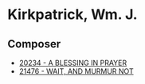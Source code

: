 # Kirkpatrick, Wm. J.

## Composer

- [20234 - A BLESSING IN PRAYER](/hymns/20234.md)
- [21476 - WAIT, AND MURMUR NOT](/hymns/21476.md)

